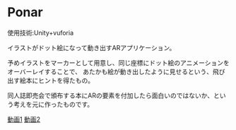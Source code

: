 # Ponar

使用技術:Unity+vuforia

イラストがドット絵になって動き出すARアプリケーション。

予めイラストをマーカーとして用意し、同じ座標にドット絵のアニメーションをオーバーレイすることで、
あたかも絵が動き出したように見せるという、飛び出す絵本にヒントを得たもの。

同人誌即売会で頒布する本にARの要素を付加したら面白いのではないか、という考えを元に作ったものです。

[動画1](https://twitter.com/_winnie_ill/status/1196793028989505537?s=20)
[動画2](https://twitter.com/_winnie_ill/status/1208209385840730113?s=20)

